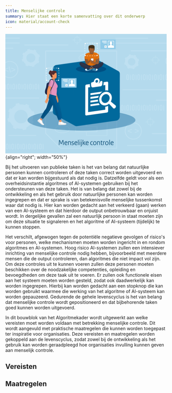 ```yaml
---
title: Menselijke controle
summary: Hier staat een korte samenvatting over dit onderwerp
icon: material/account-check
---
```


![menselijke-controle](../../afbeeldingen/bouwblokken/menselijke-controle.jpg "visuele weergave menselijke controle"){align="right"; width="50%"}

Bij het uitvoeren van publieke taken is het van belang dat natuurlijke personen kunnen controleren of deze taken correct worden uitgevoerd en dat er kan worden bijgestuurd als dat nodig is. 
Datzelfde geldt voor als een overheidsinstantie algoritmes of AI-systemen gebruiken bij het ondersteunen van deze taken. Het is van belang dat zowel bij de ontwikkeling en als het gebruik door natuurlijke personen kan worden ingegrepen en dat er sprake is van betekenisvolle menselijke tussenkomst waar dat nodig is. 
Hier kan worden gedacht aan het verkeerd (gaan) werken van een AI-systeem en dat hierdoor de output onbetrouwbaar en onjuist wordt. In dergelijke gevallen zal een natuurlijk persoon in staat moeten zijn om deze situatie te signaleren en het algoritme of AI-systeem (tijdelijk) te kunnen stoppen.  

Het verschilt, afgewogen tegen de potentiële negatieve gevolgen of risico's voor personen, welke mechanismen moeten worden ingericht in en rondom algoritmes en AI-systemen. 
Hoog risico AI-systemen zullen een intensiever inrichting van menselijke controle nodig hebben, bijvoorbeeld met meerdere mensen die de output controleren, dan algoritmes die niet impact vol zijn. 
Om deze controles uit te kunnen voeren zullen deze personen moeten beschikken over de noodzakelijke competenties, opleiding en bevoegdheden om deze taak uit te voeren. Er zullen ook functionele eisen aan het systeem moeten worden gesteld, zodat ook daadwerkelijk kan worden ingegrepen. 
Hierbij kan worden gedacht aan een stopknop die kan worden gebruikt waarmee die werking van het algoritme of AI-systeem kan worden gepauzeerd. 
Gedurende de gehele levenscyclus is het van belang dat menselijke controle wordt gepositioneerd en dat bijbehorende taken goed kunnen worden uitgevoerd. 

In dit bouwblok van het Algoritmekader wordt uitgewerkt aan welke vereisten moet worden voldaan met betrekking menselijke controle. 
Dit wordt aangevuld met praktische maatregelen die kunnen worden toegepast ter inspiratie voor organisaties. Deze vereisten en maatregelen worden gekoppeld aan de levenscyclus, zodat zowel bij de ontwikkeling als het gebruik kan worden geraadpleegd hoe organisaties invulling kunnen geven aan menselijk controle.  


## Vereisten

<!-- list_vereisten bouwblok/menselijke-controle -->


## Maatregelen

<!-- list_maatregelen bouwblok/menselijke-controle-->
